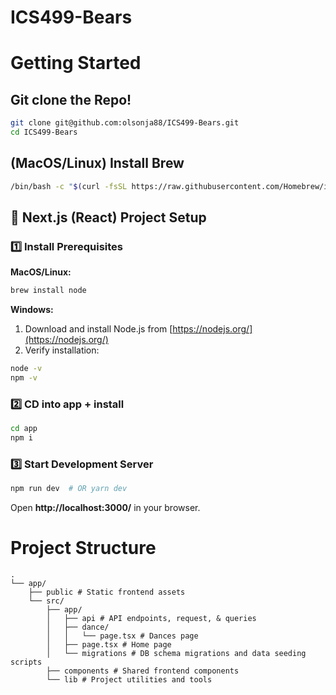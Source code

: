 # ICS499-Bears

# Getting Started

## Git clone the Repo!
```sh
git clone git@github.com:olsonja88/ICS499-Bears.git
cd ICS499-Bears
```

## (MacOS/Linux) Install Brew
```sh
/bin/bash -c "$(curl -fsSL https://raw.githubusercontent.com/Homebrew/install/HEAD/install.sh)"
```

## 🚀 Next.js (React) Project Setup

### **1️⃣ Install Prerequisites**
**MacOS/Linux:**

```sh
brew install node
```

**Windows:**
1. Download and install Node.js from [https://nodejs.org/](https://nodejs.org/)
2. Verify installation:
```sh
node -v
npm -v
```

### **2️⃣ CD into app + install**
```sh
cd app
npm i
```

### **3️⃣ Start Development Server**
```sh
npm run dev  # OR yarn dev
```
Open **http://localhost:3000/** in your browser.

# Project Structure
```
.
└── app/
    ├── public # Static frontend assets
    └── src/
        ├── app/
        │   ├── api # API endpoints, request, & queries
        │   ├── dance/
        │   │   └── page.tsx # Dances page 
        │   ├── page.tsx # Home page
        │   └── migrations # DB schema migrations and data seeding scripts
        ├── components # Shared frontend components
        └── lib # Project utilities and tools
```

